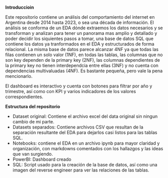 **Introduccioin**

Este repositorio contiene un análisis del comportamiento del internet en Argentina desde 2014 hasta 2023, o sea una década de información.
El análisis se conforma de un EDA dónde extraemos los datos necesarios y se transforman y analizan para tener un panorama mas amplio y detallado y poder decidir los siquientes pasos a tomar, una base de datos SQL que contiene los datos ya tranformados en el EDA y 
estructurados de forma relacional. La misma base de datos parece alcanzar 4NF ya que todas las filas contienen un solo valor (1NF), en todas las tablas, las columnas que no son key dependen de la primary key (2NF), las columnas dependientes de la primary key no tienen
interdependcia entre ellas (3NF) y no cuenta con dependencias multivaluadas (4NF). Es bastante pequeña, pero vale la pena mencionarlo.

El dashboard es interactivo y cuenta con botones para filtrar por año y trimestre, así como con KPI y varios indicadores de los valores correspondientes.

**Estructura del repositorio**

- Dataset original: Contiene el archivo excel del data original sin ningun cambio de mi parte.
- Datasets separados: Contiene archivos CSV que resultan de la separación resultante del EDA para dejarlos casi listos para las tablas SQL.
- Notebooks: contiene el EDA en un archivo ipynb para mayor claridad y organización, con markdowns comentados con los hallazgos y las ideas que van surgiendo.
- PowerBI: Dashboard creado
- SQL: Script usado para la creación de la base de datos, así como una imagen del reverse engineer para ver las relaciones de las tablas.
